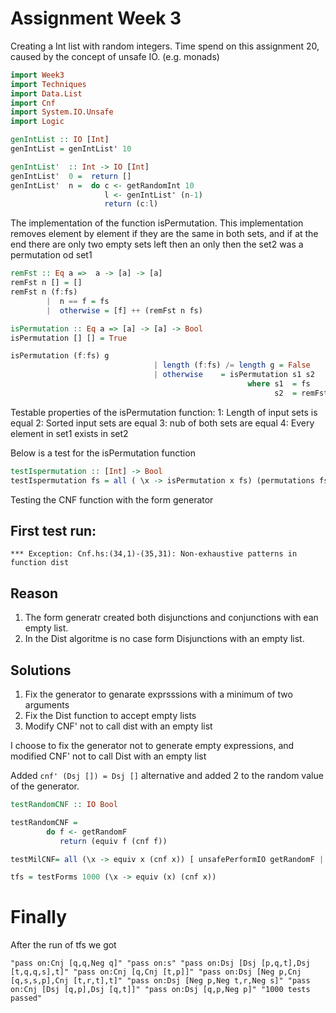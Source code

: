 # Assignment Week 3

Creating a Int list with random integers. Time spend on this assignment 20, caused
by the concept of unsafe IO. (e.g. monads)

``` Haskell
import Week3
import Techniques 
import Data.List 
import Cnf
import System.IO.Unsafe
import Logic

genIntList :: IO [Int]
genIntList = genIntList' 10     

genIntList'  :: Int -> IO [Int]
genIntList'  0 =  return [] 
genIntList'  n =  do c <- getRandomInt 10
                     l <- genIntList' (n-1)
                     return (c:l)

```

The implementation of the function isPermutation. This implementation 
removes element by element if they are the same in both sets, and if at the end there are 
only two empty sets left then an only then the set2 was a permutation od set1 

``` Haskell
remFst :: Eq a =>  a -> [a] -> [a]
remFst n [] = []
remFst n (f:fs) 
        |  n == f = fs
        |  otherwise = [f] ++ (remFst n fs)   

isPermutation :: Eq a => [a] -> [a] -> Bool
isPermutation [] [] = True

isPermutation (f:fs) g  
                                | length (f:fs) /= length g = False
                                | otherwise    = isPermutation s1 s2
                                                     where s1  = fs
                                                           s2  = remFst f g


```

Testable properties of the isPermutation function:
1: Length of input sets is equal
2: Sorted input sets are equal
3: nub of both sets are equal
4: Every element in set1 exists in set2

Below is a test for the isPermutation function

``` Haskell
testIspermutation :: [Int] -> Bool
testIspermutation fs = all ( \x -> isPermutation x fs) (permutations fs) 
```

Testing the CNF function with the form generator

## First test run:

`*** Exception: Cnf.hs:(34,1)-(35,31): Non-exhaustive patterns in function dist`

## Reason

1. The form generatr created both disjunctions and conjunctions with ean empty list.
2. In the Dist algoritme is no case form Disjunctions with an empty list.

## Solutions

1. Fix the generator to genarate exprsssions with a minimum of two arguments
2. Fix the Dist function to accept empty lists 
3. Modify CNF' not to call dist with an empty list

I choose to fix the generator not to generate empty expressions, and modified 
CNF' not to call Dist with an empty list

Added `cnf' (Dsj []) = Dsj []` alternative and added 2 to the random value of the generator.


``` Haskell
testRandomCNF :: IO Bool

testRandomCNF = 
        do f <- getRandomF
           return (equiv f (cnf f))

testMilCNF= all (\x -> equiv x (cnf x)) [ unsafePerformIO getRandomF | x <- [1..1000]]

tfs = testForms 1000 (\x -> equiv (x) (cnf x)) 

```

# Finally

After the run of tfs we got

`"pass on:Cnj [q,q,Neg q]"
"pass on:s"
"pass on:Dsj [Dsj [p,q,t],Dsj [t,q,q,s],t]"
"pass on:Cnj [q,Cnj [t,p]]"
"pass on:Dsj [Neg p,Cnj [q,s,s,p],Cnj [t,r,t],t]"
"pass on:Dsj [Neg p,Neg t,r,Neg s]"
"pass on:Cnj [Dsj [q,p],Dsj [q,t]]"
"pass on:Dsj [q,p,Neg p]"
"1000 tests passed"`


